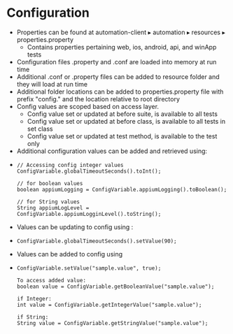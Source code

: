 # Configuration

* Properties can be found at ⁨automation-client⁩ ▸ ⁨automation⁩ ▸ ⁨resources⁩ ▸ properties.property
  * Contains properties pertaining web, ios, android, api, and winApp tests
* Configuration files .property and .conf are loaded into memory at run time
* Additional .conf or .property files can be added to resource folder and they will load at run time
* Additional folder locations can be added to properties.property file with prefix "config." and the location relative to root directory
* Config values are scoped based on access layer. 
  * Config value set or updated at before suite, is available to all tests
  * Config value set or updated at before class, is available to all tests in set class
  * Config value set or updated at test method, is available to the test only
* Additional configuration values can be added and retrieved using:
* ```text
  // Accessing config integer values
  ConfigVariable.globalTimeoutSeconds().toInt();

  // for boolean values
  boolean appiumLogging = ConfigVariable.appiumLogging().toBoolean();

  // for String values
  String appiumLogLevel = ConfigVariable.appiumLogginLevel().toString();
  ```
* Values can be updating to config using :
* ```text
  ConfigVariable.globalTimeoutSeconds().setValue(90); 
  ```
* Values can be added to config using
* ```text
  ConfigVariable.setValue("sample.value", true);

  To access added value:
  boolean value = ConfigVariable.getBooleanValue("sample.value");

  if Integer:
  int value = ConfigVariable.getIntegerValue("sample.value");

  if String:
  String value = ConfigVariable.getStringValue("sample.value");
  ```

